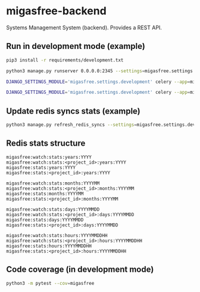 # migasfree-backend

Systems Management System (backend). Provides a REST API.

## Run in development mode (example)

```bash
pip3 install -r requirements/development.txt

python3 manage.py runserver 0.0.0.0:2345 --settings=migasfree.settings.development

DJANGO_SETTINGS_MODULE='migasfree.settings.development' celery --app=migasfree.celery.app beat --loglevel=DEBUG

DJANGO_SETTINGS_MODULE='migasfree.settings.development' celery --app=migasfree.celery.app worker --without-gossip --concurrency=10 --queues=default,pms-apt,pms-dnf,pms-pacman,pms-winget,pms-wpt,pms-yum,pms-zypper --loglevel=DEBUG
```

## Update redis syncs stats (example)

```bash
python3 manage.py refresh_redis_syncs --settings=migasfree.settings.development --since 2020 --until=2021
```

## Redis stats structure

```text
migasfree:watch:stats:years:YYYY
migasfree:watch:stats:<project_id>:years:YYYY
migasfree:stats:years:YYYY
migasfree:stats:<project_id>:years:YYYY

migasfree:watch:stats:months:YYYYMM
migasfree:watch:stats:<project_id>:months:YYYYMM
migasfree:stats:months:YYYYMM
migasfree:stats:<project_id>:months:YYYYMM

migasfree:watch:stats:days:YYYYMMDD
migasfree:watch:stats:<project_id>:days:YYYYMMDD
migasfree:stats:days:YYYYMMDD
migasfree:stats:<project_id>:days:YYYYMMDD

migasfree:watch:stats:hours:YYYYMMDDHH
migasfree:watch:stats:<project_id>:hours:YYYYMMDDHH
migasfree:stats:hours:YYYYMMDDHH
migasfree:stats:<project_id>:hours:YYYYMMDDHH
```

## Code coverage (in development mode)

```bash
python3 -m pytest --cov=migasfree
```
